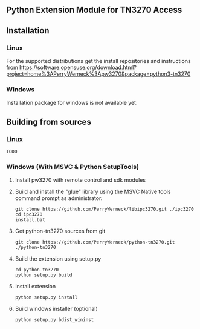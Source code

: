 ## Python Extension Module for TN3270 Access

## Installation

### Linux

For the supported distributions get the install repositories and instructions from https://software.opensuse.org/download.html?project=home%3APerryWerneck%3Apw3270&package=python3-tn3270

### Windows

Installation package for windows is not available yet.

## Building from sources

### Linux

	TODO

### Windows (With MSVC & Python SetupTools)

1. Install pw3270 with remote control and sdk modules

2. Build and install the "glue" library using the MSVC Native tools command prompt as administrator.

	```shell
	git clone https://github.com/PerryWerneck/libipc3270.git ./ipc3270
	cd ipc3270
	install.bat
	```

3. Get python-tn3270 sources from git

	```shell
	git clone https://github.com/PerryWerneck/python-tn3270.git ./python-tn3270
	```

6. Build the extension using setup.py

	```shell
	cd python-tn3270
	python setup.py build
	```

7. Install extension

	```shell
	python setup.py install
	```
	
8. Build windows installer (optional)

	```shell
	python setup.py bdist_wininst
	```


